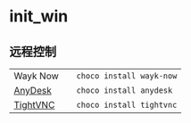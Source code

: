 # init_win





## 远程控制

|                                       |      |                              |
| ------------------------------------- | ---- | ---------------------------- |
| Wayk Now                              |      | ```choco install wayk-now``` |
| [AnyDesk](https://anydesk.com/zhs)    |      | ```choco install anydesk```  |
| [TightVNC](https://www.tightvnc.com/) |      | ```choco install tightvnc``` |

